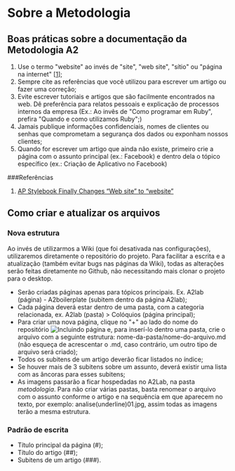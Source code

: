 # Sobre a Metodologia 

## Boas práticas sobre a documentação da Metodologia A2

1. Use o termo "website" ao invés de "site", "web site", "sítio" ou "página na internet" [[1](#ref01)];
1. Sempre cite as referências que você utilizou para escrever um artigo ou fazer uma correção;
1. Evite escrever tutoriais e artigos que são facilmente encontrados na web. Dê preferência para relatos pessoais e explicação de processos internos da empresa (Ex.: Ao invês de "Como programar em Ruby", prefira "Quando e como utilizamos Ruby";)
1. Jamais publique informações confidenciais, nomes de clientes ou senhas que comprometam a segurança dos dados ou exponham nossos clientes;
1. Quando for escrever um artigo que ainda não existe, primeiro crie a página com o assunto principal (ex.: Facebook) e dentro dela o tópico específico (ex.: Criação de Aplicativo no Facebook) 

###Referências

1. <a id="ref01"></a>[ AP Stylebook Finally Changes “Web site” to “website”](http://mashable.com/2010/04/16/ap-stylebook-website/)

## Como criar e atualizar os arquivos

### Nova estrutura

Ao invés de utilizarmos a Wiki (que foi desativada nas configurações), utilizaremos diretamente o repositório do projeto.
Para facilitar a escrita e a atualização (também evitar bugs nas páginas da Wiki), todas as alterações serão feitas diretamente no Github, não necessitando mais clonar o projeto para o desktop.

* Serão criadas páginas apenas para tópicos principais. Ex. A2lab (página) - A2boilerplate (subitem dentro da página A2lab);
* Cada página deverá estar dentro de uma pasta, com a categoria relacionada, ex. A2lab (pasta) > Colóquios (página principal);
* Para criar uma nova página, clique no "+" ao lado do nome do repositório ![Incluindo página](http://lab.a2comunicacao.com.br/metodologia/como_criar.png) e, para inserí-lo dentro uma pasta, crie o arquivo com a seguinte estrutura: nome-da-pasta/nome-do-arquivo.md (não esqueça de acrescentar o .md, caso contrário, um outro tipo de arquivo será criado);
* Todos os subitens de um artigo deverão ficar listados no índice;
* Se houver mais de 3 subitens sobre um assunto, deverá existir uma lista com as âncoras para esses subitens;
* As imagens passarão a ficar hospedadas no A2Lab, na pasta _metodologia_. Para não criar várias pastas, basta renomear o arquivo com o assunto conforme o artigo e na sequência em que aparecem no texto, por exemplo: analise(underline)01.jpg, assim todas as imagens terão a mesma estrutura.

### Padrão de escrita

* Título principal da página (#);
* Título do artigo (##);
* Subitens de um artigo (###).



